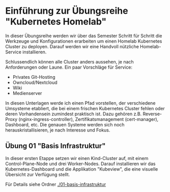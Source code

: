 # Einführung zur Übungsreihe "Kubernetes Homelab"

In dieser Übungsreihe werden wir über das Semester Schritt für Schritt die Werkzeuge und Konfigurationen erarbeiten um einen Homelab Kubernetes Cluster zu deployen. Darauf werden wir eine Handvoll nützliche Homelab-Service installieren. 

Schlussendlich können alle Cluster anders aussehen, je nach Anforderungen oder Laune. Ein paar Vorschläge für Service:

- Privates Git-Hosting
- Owncloud/Nextcloud
- Wiki
- Medienserver

In diesen Unterlagen werde ich einen Pfad vorstellen, der verschiedene Umsysteme etabliert, die bei einem frischen Kubernetes Cluster fehlen oder deren Vorhandensein zumindest praktisch ist. Dazu gehören z.B. Reverse-Proxy (nginx-ingress-controller), Zertifikatsmanagement (cert-manager), Dashboard, etc. Die genauen Systeme werden sich noch herauskristallisieren, je nach Interesse und Fokus.

## Übung 01 "Basis Infrastruktur"

In dieser ersten Etappe setzen wir einen Kind-Cluster auf, mit einem Control-Plane-Node und drei Worker-Nodes. Darauf installieren wir das Kubernetes-Dashboard und die Applikation "Kubeview", die eine visuelle Übersicht zur Verfügung stellt.

Für Details siehe Ordner [./01-basis-infrastruktur](./01-basis-infrastruktur/Uebung.md)

